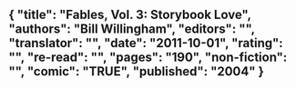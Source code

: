 {
 "title": "Fables, Vol. 3: Storybook Love",
 "authors": "Bill Willingham",
 "editors": "",
 "translator": "",
 "date": "2011-10-01",
 "rating": "",
 "re-read": "",
 "pages": "190",
 "non-fiction": "",
 "comic": "TRUE",
 "published": "2004"
}
---

